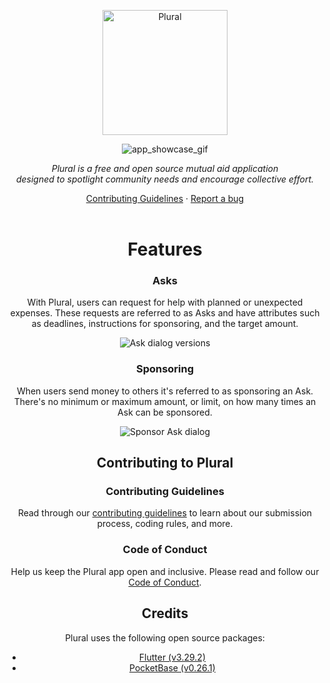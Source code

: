 <p align="center">
    <a href="#"><img src="https://storage.googleapis.com/plural-assets/Plural_App_Logo.png" alt="Plural" width="200"></a>
    <br>
</p>

<hp align="center">
  <p align="center">
    <img alt="app_showcase_gif" src="https://storage.googleapis.com/plural-assets/plural_showcase.gif"/>
  </p>
</p>

<p align="center">
    <em>Plural is a free and open source mutual aid application
        <br>designed to spotlight community needs and encourage collective effort.</em>
</p>

<p align="center">
    <a href="CONTRIBUTING.md">Contributing Guidelines</a>
    ·
    <a href="https://github.com/Ecanus/plural/issues">Report a bug</a>
    <br>
    <br>
</p>

# Features

### Asks

With Plural, users can request for help with planned or unexpected expenses. These requests are referred to as Asks and have attributes such as deadlines, instructions for sponsoring, and the target amount.

<p align="center"><img src="https://storage.googleapis.com/plural-assets/asks_github_600px.png" alt="Ask dialog versions"></p>

### Sponsoring

When users send money to others it's referred to as sponsoring an Ask. There's no minimum or maximum amount, or limit, on how many times an Ask can be sponsored.

<p align="center"><img src="https://storage.googleapis.com/plural-assets/sponsor_asks_github_600px.png" alt="Sponsor Ask dialog"></p>

## Contributing to Plural

### Contributing Guidelines

Read through our [contributing guidelines][contributing] to learn about our submission process, coding rules, and more.

### Code of Conduct

Help us keep the Plural app open and inclusive. Please read and follow our [Code of Conduct][codeofconduct].

## Credits

Plural uses the following open source packages:

- [Flutter (v3.29.2)](https://flutter.dev/)
- [PocketBase (v0.26.1)](https://pocketbase.io/)


[contributing]: CONTRIBUTING.md
[codeofconduct]: CODE_OF_CONDUCT.md
